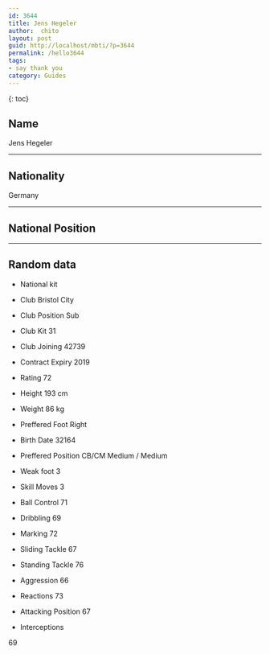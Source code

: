 ```yaml
---
id: 3644
title: Jens Hegeler
author:  chito 
layout: post
guid: http://localhost/mbti/?p=3644
permalink: /hello3644
tags:
- say thank you
category: Guides
---
```



{: toc}


## Name  
Jens Hegeler 

* * *

## Nationality  
Germany 

* * *

## National Position 

* * *

## Random data 

  * National kit 
  * Club 
Bristol City 

  * Club Position 
Sub 

  * Club Kit 
31 

  * Club Joining 
42739 

  * Contract Expiry 
2019 

  * Rating 
72 

  * Height 
193 cm 

  * Weight 
86 kg 

  * Preffered Foot 
Right 

  * Birth Date 
32164 

  * Preffered Position 
CB/CM Medium / Medium 

  * Weak foot 
3 

  * Skill Moves 
3 

  * Ball Control 
71 

  * Dribbling 
69 

  * Marking 
72 

  * Sliding Tackle 
67 

  * Standing Tackle 
76 

  * Aggression 
66 

  * Reactions 
73 

  * Attacking Position 
67 

  * Interceptions 

69</ul>